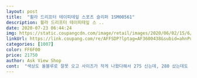```yaml
---
layout: post 
title:  "휠라 드리프터 테이피테잎 스포츠 슬리퍼 1SM00561" 
description: 휠라 드리프터 테이피테잎 스 ..
date: 2020-07-23 06:44:24 
img: https://static.coupangcdn.com/image/retail/images/2020/06/02/15/6/8e001fe7-4cf2-4901-a7b1-38ef7d1031f6.jpg 
linkUrl: https://link.coupang.com/re/AFFSDP?lptag=AF3600438&subid=ahnPublicAsk&pageKey=1681370266&itemId=2864237458&vendorItemId=70820248362&traceid=V0-113-5d5574e2bebf9a0b 
categories: [1007] 
color: FF6F00 
price: 21750 
author: Ask View Shop 
cont:  "색상도 올블루로 잘못 오고 사이즈가 작게 나왔다해서 275 신는데, 280 샀는데도 너무 작고 불편합니다.<br/> 색상 잘못 왔다는 리뷰 봤는데 별다른 시정없이 저한테도 똑같은 일이 일어나네요<br/>이쁜데 아쉬운건 사이즈가 정사이즈보다 조금 작은 것 같네요<br/>흰색 시켰는데 올 네이비가 왔어요... <br/>... <br/>.<br/><br/>" 
---
```

